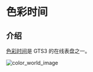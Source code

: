 # 色彩时间

## 介绍

[色彩时间](https://github.com/zepp-health/zeppos-samples/tree/main/watchface/1.0/color-world)是 GTS3 的在线表盘之一。

![color_world_image](/img/sample/watchface/colorWorld.png)

